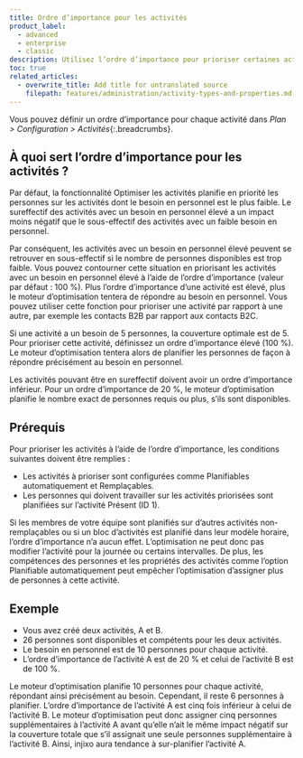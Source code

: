 ```yaml
---
title: Ordre d’importance pour les activités
product_label:
  - advanced
  - enterprise
  - classic
description: Utilisez l’ordre d’importance pour prioriser certaines activités lors de l’optimisation du planning.
toc: true
related_articles:
  - overwrite_title: Add title for untranslated source
    filepath: features/administration/activity-types-and-properties.md
---
```


Vous pouvez définir un ordre d’importance pour chaque activité dans _Plan > Configuration > Activités_{:.breadcrumbs}.

## À quoi sert l’ordre d’importance pour les activités&nbsp;?

Par défaut, la fonctionnalité Optimiser les activités planifie en priorité les personnes sur les activités dont le besoin en personnel est le plus faible. Le sureffectif des activités avec un besoin en personnel élevé a un impact moins négatif que le sous-effectif des activités avec un faible besoin en personnel.

Par conséquent, les activités avec un besoin en personnel élevé peuvent se retrouver en sous-effectif si le nombre de personnes disponibles est trop faible. Vous pouvez contourner cette situation en priorisant les activités avec un besoin en personnel élevé à l’aide de l’ordre d’importance (valeur par défaut&nbsp;: 100&nbsp;%). Plus l’ordre d’importance d’une activité est élevé, plus le moteur d’optimisation tentera de répondre au besoin en personnel. 
Vous pouvez utiliser cette fonction pour prioriser une activité par rapport à une autre, par exemple les contacts B2B par rapport aux contacts B2C.

Si une activité a un besoin de 5 personnes, la couverture optimale est de 5. Pour prioriser cette activité, définissez un ordre d’importance élevé (100&nbsp;%). Le moteur d’optimisation tentera alors de planifier les personnes de façon à répondre précisément au besoin en personnel.  

Les activités pouvant être en sureffectif doivent avoir un ordre d’importance inférieur. Pour un ordre d’importance de 20&nbsp;%, le moteur d’optimisation planifie le nombre exact de personnes requis ou plus, s’ils sont disponibles.

## Prérequis

Pour prioriser les activités à l’aide de l’ordre d’importance, les conditions suivantes doivent être remplies&nbsp;:
- Les activités à prioriser sont configurées comme Planifiables automatiquement et Remplaçables.
- Les personnes qui doivent travailler sur les activités priorisées sont planifiées sur l’activité Présent (ID 1).

Si les membres de votre équipe sont planifiés sur d’autres activités non-remplaçables ou si un bloc d’activités est planifié dans leur modèle horaire, l’ordre d’importance n’a aucun effet. L’optimisation ne peut donc pas modifier l’activité pour la journée ou certains intervalles.
De plus, les compétences des personnes et les propriétés des activités comme l’option Planifiable automatiquement peut empêcher l’optimisation d’assigner plus de personnes à cette activité.

## Exemple

- Vous avez créé deux activités, A et B.
- 26 personnes sont disponibles et compétents pour les deux activités.
- Le besoin en personnel est de 10 personnes pour chaque activité.
- L’ordre d’importance de l’activité A est de 20&nbsp;% et celui de l’activité B est de 100&nbsp;%.

Le moteur d’optimisation planifie 10 personnes pour chaque activité, répondant ainsi précisément au besoin. Cependant, il reste 6 personnes à planifier.
L’ordre d’importance de l’activité A est cinq fois inférieur à celui de l’activité B. Le moteur d’optimisation peut donc assigner cinq personnes supplémentaires à l’activité A avant qu’elle n’ait le même impact négatif sur la couverture totale que s’il assignait une seule personnes supplémentaire à l’activité B. Ainsi, injixo aura tendance à sur-planifier l’activité A.

